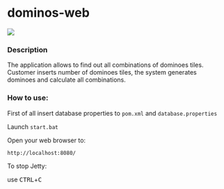 # dominos-web
<a href="https://www.codacy.com/app/OlegSokol/dominoes-web?utm_source=github.com&amp;utm_medium=referral&amp;utm_content=OlegSokol/dominoes-web&amp;utm_campaign=Badge_Grade"><img src="https://api.codacy.com/project/badge/Grade/1a8f4876492f4207a21d419f5d0fe4ae"/></a>

### Description
<p>
  The application allows to find out all combinations of dominoes tiles.
  Customer inserts number of dominoes tiles, the system generates dominoes and calculate all combinations.  
</p>

### How to use:<br>
First of all insert database properties to <code>pom.xml</code> and <code>database.properties</code>

Launch <code>start.bat</code>

Open your web browser to:

    http://localhost:8080/  

To stop Jetty:

  use <kbd>CTRL</kbd>+<kbd>C</kbd>
